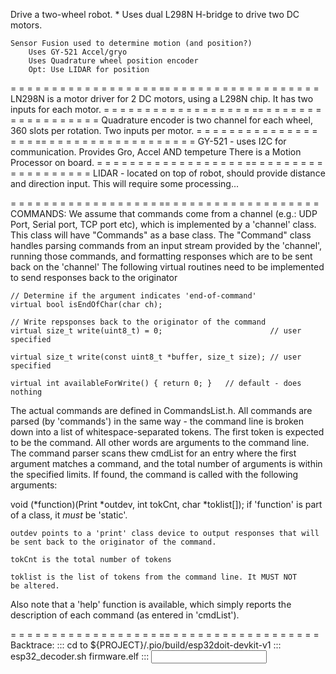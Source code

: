 
Drive a two-wheel robot. 
    * Uses dual L298N H-bridge to drive two DC motors.

    Sensor Fusion used to determine motion (and position?)
        Uses GY-521 Accel/gryo
        Uses Quadrature wheel position encoder
        Opt: Use LIDAR for position

= = = = = = = = = = = = = = = = = = == = = = = = = = = = = = = = = = = = =
LN298N is a motor driver for 2 DC motors, using a L298N chip. 
It has two inputs for each motor. 
= = = = = = = = = = = = = = = = = = == = = = = = = = = = = = = = = = = = =
Quadrature encoder is two channel for each wheel, 360 slots per rotation.
Two inputs per motor.
= = = = = = = = = = = = = = = = = = == = = = = = = = = = = = = = = = = = =
GY-521 - uses I2C for communication. Provides Gro, Accel AND tempeture
    There is a Motion Processor on board.
= = = = = = = = = = = = = = = = = = == = = = = = = = = = = = = = = = = = =
LIDAR - located on top of robot, should provide distance and direction
    input. This will require some processing...

= = = = = = = = = = = = = = = = = = == = = = = = = = = = = = = = = = = = =
COMMANDS:
We assume that commands come from a channel (e.g.: UDP Port, Serial port, TCP port etc),
which is implemented by a 'channel' class.   This class will have "Commands" as a base class. 
    The "Command" class handles parsing commands from an input stream provided by the 'channel',
    running those commands, and formatting responses which are to be sent back on the
    'channel'
    The following virtual routines need to be implemented to send responses
   back to the originator

    // Determine if the argument indicates 'end-of-command'
    virtual bool isEndOfChar(char ch);

    // Write repsponses back to the originator of the command
    virtual size_t write(uint8_t) = 0;                        // user specified

    virtual size_t write(const uint8_t *buffer, size_t size); // user specified

    virtual int availableForWrite() { return 0; }   // default - does nothing

The actual commands are defined in CommandsList.h. All commands are parsed
(by 'commands') in the same way - the command line is broken down into
a list of whitespace-separated tokens. The first token is expected to be the
command. All other words are arguments to the command line. 
The command parser scans thew cmdList for an entry where the first argument 
matches a command, and the total number of arguments is within the specified
limits. If found, the command is called with the following arguments:

void (*function)(Print *outdev, int tokCnt, char *toklist[]);
    if 'function' is part of a class, it *must* be 'static'.

    outdev points to a 'print' class device to output responses that will
    be sent back to the originator of the command.

    tokCnt is the total number of tokens

    toklist is the list of tokens from the command line. It MUST NOT 
    be altered.

Also note that a 'help' function is available, which simply reports the description
of each command (as entered in 'cmdList').

= = = = = = = = = = = = = = = = = = == = = = = = = = = = = = = = = = = = =
Backtrace:
   ::: cd to ${PROJECT}/.pio/build/esp32doit-devkit-v1
   ::: esp32_decoder.sh firmware.elf
   ::: <input backtrace line>
   


   
